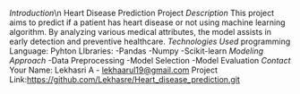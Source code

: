 *Introduction*\n
Heart Disease Prediction Project
*Description*
This project aims to predict if a patient has heart disease or not using machine learning algorithm. By analyzing various medical attributes, the model assists in early detection and preventive healthcare.
*Technologies Used*
programming Language: Pyhton
LIbraries:
-Pandas
-Numpy
-Scikit-learn
*Modeling Approach*
-Data Preprocessing
-Model Selection
-Model Evaluation
*Contact*
Your Name: Lekhasri A - lekhaarul19@gmail.com
Project Link:https://github.com/Lekhasre/Heart_disease_prediction.git 

